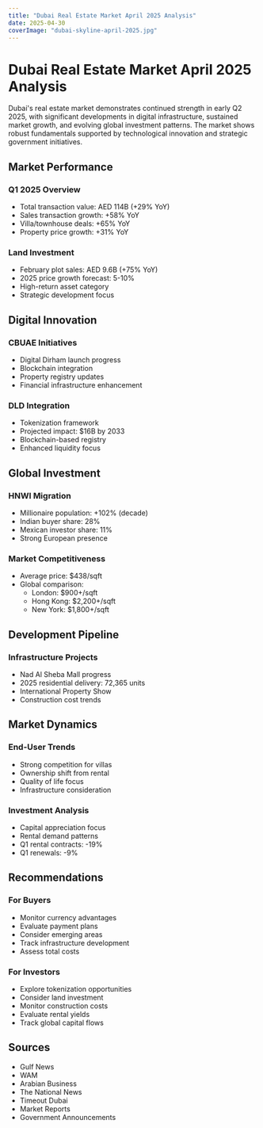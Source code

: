 ```yaml
---
title: "Dubai Real Estate Market April 2025 Analysis"
date: 2025-04-30
coverImage: "dubai-skyline-april-2025.jpg"
---
```


# Dubai Real Estate Market April 2025 Analysis

Dubai's real estate market demonstrates continued strength in early Q2 2025, with significant developments in digital infrastructure, sustained market growth, and evolving global investment patterns. The market shows robust fundamentals supported by technological innovation and strategic government initiatives.

## Market Performance

### Q1 2025 Overview
- Total transaction value: AED 114B (+29% YoY)
- Sales transaction growth: +58% YoY
- Villa/townhouse deals: +65% YoY
- Property price growth: +31% YoY

### Land Investment
- February plot sales: AED 9.6B (+75% YoY)
- 2025 price growth forecast: 5-10%
- High-return asset category
- Strategic development focus

## Digital Innovation

### CBUAE Initiatives
- Digital Dirham launch progress
- Blockchain integration
- Property registry updates
- Financial infrastructure enhancement

### DLD Integration
- Tokenization framework
- Projected impact: $16B by 2033
- Blockchain-based registry
- Enhanced liquidity focus

## Global Investment

### HNWI Migration
- Millionaire population: +102% (decade)
- Indian buyer share: 28%
- Mexican investor share: 11%
- Strong European presence

### Market Competitiveness
- Average price: $438/sqft
- Global comparison:
  - London: $900+/sqft
  - Hong Kong: $2,200+/sqft
  - New York: $1,800+/sqft

## Development Pipeline

### Infrastructure Projects
- Nad Al Sheba Mall progress
- 2025 residential delivery: 72,365 units
- International Property Show
- Construction cost trends

## Market Dynamics

### End-User Trends
- Strong competition for villas
- Ownership shift from rental
- Quality of life focus
- Infrastructure consideration

### Investment Analysis
- Capital appreciation focus
- Rental demand patterns
- Q1 rental contracts: -19%
- Q1 renewals: -9%

## Recommendations

### For Buyers
- Monitor currency advantages
- Evaluate payment plans
- Consider emerging areas
- Track infrastructure development
- Assess total costs

### For Investors
- Explore tokenization opportunities
- Consider land investment
- Monitor construction costs
- Evaluate rental yields
- Track global capital flows

## Sources
- Gulf News
- WAM
- Arabian Business
- The National News
- Timeout Dubai
- Market Reports
- Government Announcements